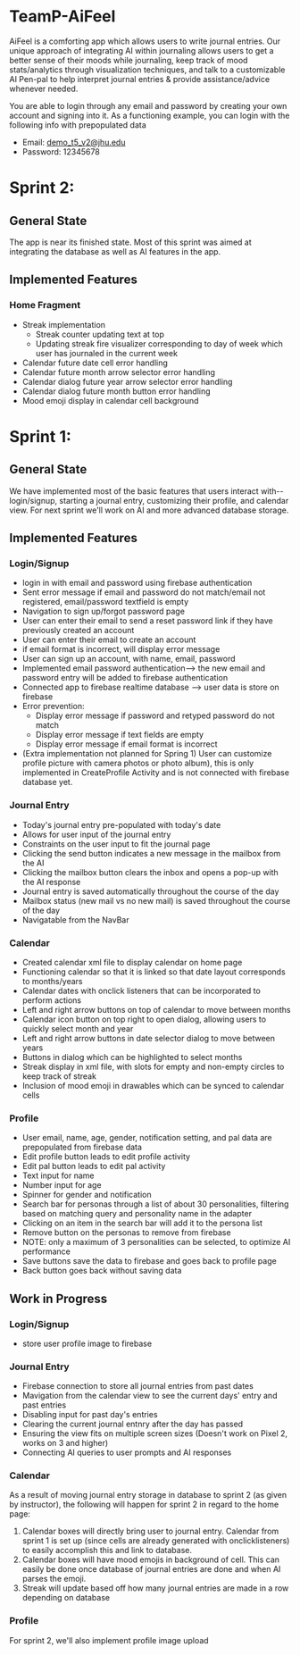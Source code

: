 # TeamP-AiFeel
AiFeel is a comforting app which allows users to write journal entries. Our unique approach of integrating AI within journaling allows users to get a better sense of their moods while journaling, keep track of mood stats/analytics through visualization techniques, and talk to a customizable AI Pen-pal to help interpret journal entries & provide assistance/advice whenever needed.

You are able to login through any email and password by creating your own account and signing into it.
As a functioning example, you can login with the following info with prepopulated data
- Email: demo_t5_v2@jhu.edu 
- Password: 12345678

# Sprint 2:
## General State
The app is near its finished state. Most of this sprint was aimed at integrating the database as well as AI features in the app.

## Implemented Features
### Home Fragment
- Streak implementation
    - Streak counter updating text at top
    - Updating streak fire visualizer corresponding to day of week which user has journaled in the current week
- Calendar future date cell error handling
- Calendar future month arrow selector error handling
- Calendar dialog future year arrow selector error handling
- Calendar dialog future month button error handling
- Mood emoji display in calendar cell background




# Sprint 1:
## General State
We have implemented most of the basic features that users interact with--login/signup, starting a journal entry, customizing their profile, and calendar view. For next sprint we'll work on AI and more advanced database storage. 

## Implemented Features
### Login/Signup
- login in with email and password using firebase authentication
- Sent error message if email and password do not match/email not registered, email/password textfield is empty
- Navigation to sign up/forgot password page
- User can enter their email to send a reset password link if they have previously created an account
- User can enter their email to create an account 
-  if email format is incorrect, will display error message
- User can sign up an account, with name, email, password
- Implemented email password authentication—> the new email and password entry will be added to firebase authentication
- Connected app to firebase realtime database —> user data is store on firebase
- Error prevention:
    - Display error message if password and retyped password do not match
    - Display error message if text fields are empty
    - Display error message if email format is incorrect
- (Extra implementation not planned for Spring 1) User can customize profile picture with camera photos or photo album), this is only implemented in CreateProfile Activity and is not connected with firebase database yet.

### Journal Entry
 - Today's journal entry pre-populated with today's date
 - Allows for user input of the journal entry
 - Constraints on the user input to fit the journal page
 - Clicking the send button indicates a new message in the mailbox from the AI
 - Clicking the mailbox button clears the inbox and opens a pop-up with the AI response
 - Journal entry is saved automatically throughout the course of the day
 - Mailbox status (new mail vs no new mail) is saved throughout the course of the day
 - Navigatable from the NavBar

### Calendar
- Created calendar xml file to display calendar on home page
- Functioning calendar so that it is linked so that date layout corresponds to months/years
- Calendar dates with onclick listeners that can be incorporated to perform actions
- Left and right arrow buttons on top of calendar to move between months
- Calendar icon button on top right to open dialog, allowing users to quickly select month and year
- Left and right arrow buttons in date selector dialog to move between years
- Buttons in dialog which can be highlighted to select months
- Streak display in xml file, with slots for empty and non-empty circles to keep track of streak
- Inclusion of mood emoji in drawables which can be synced to calendar cells
### Profile
- User email, name, age, gender, notification setting, and pal data are prepopulated from firebase data
- Edit profile button leads to edit profile activity
- Edit pal button leads to edit pal activity
- Text input for name
- Number input for age
- Spinner for gender and notification
- Search bar for personas through a list of about 30 personalities, filtering based on matching query and personality name in the adapter
- Clicking on an item in the search bar will add it to the persona list
- Remove button on the personas to remove from firebase
- NOTE: only a maximum of 3 personalities can be selected, to optimize AI performance
- Save buttons save the data to firebase and goes back to profile page
- Back button goes back without saving data

## Work in Progress
### Login/Signup
- store user profile image to firebase
### Journal Entry
 - Firebase connection to store all journal entries from past dates
 - Mavigation from the calendar view to see the current days' entry and past entries
 - Disabling input for past day's entries
 - Clearing the current journal entnry after the day has passed
 - Ensuring the view fits on multiple screen sizes (Doesn't work on Pixel 2, works on 3 and higher)
 - Connecting AI queries to user prompts and AI responses

### Calendar
As a result of moving journal entry storage in database to sprint 2 (as given by instructor), the following will happen for sprint 2 in regard to the home page:
1. Calendar boxes will directly bring user to journal entry. Calendar from sprint 1 is set up (since cells are already generated with onclicklisteners) to easily accomplish this and link to database.
2. Calendar boxes will have mood emojis in background of cell. This can easily be done once database of journal entries are done and when AI parses the emoji.
3. Streak will update based off how many journal entries are made in a row depending on database

### Profile
For sprint 2, we'll also implement profile image upload
